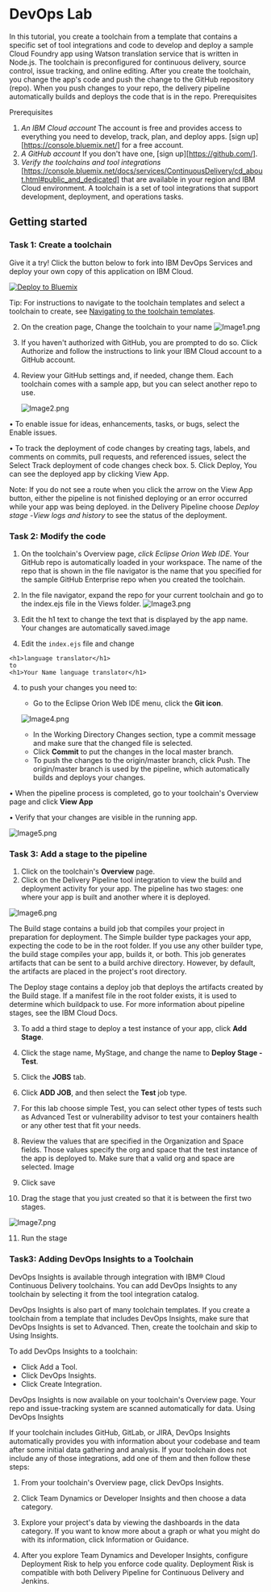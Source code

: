 # DevOps Lab
In this tutorial, you create a toolchain from a template that contains a specific set of tool integrations and code to develop and deploy a sample Cloud Foundry app using Watson translation service that is written in Node.js. The toolchain is preconfigured for continuous delivery, source control, issue tracking, and online editing. After you create the toolchain, you change the app's code and push the change to the GitHub repository (repo). When you push changes to your repo, the delivery pipeline automatically builds and deploys the code that is in the repo.
Prerequisites


Prerequisites

1.	*An IBM Cloud account* The account is free and provides access to everything you need to develop, track, plan, and deploy apps. [sign up] [https://console.bluemix.net/]  for a free account.
2.	*A GitHub account* If you don't have one, [sign up][https://github.com/].
3.	*Verify the toolchains and tool integrations* [https://console.bluemix.net/docs/services/ContinuousDelivery/cd_about.html#public_and_dedicated] that are available in your region and IBM Cloud environment. A toolchain is a set of tool integrations that support development, deployment, and operations tasks.

## Getting started

### Task 1: Create a toolchain



Give it a try! Click the button below to fork into IBM DevOps Services and deploy your own copy of this application on IBM Cloud.

[![Deploy to Bluemix](https://bluemix.net/deploy/button.png)](https://bluemix.net/deploy?repository=https://github.com/watson-developer-cloud/language-translator-nodejs)


Tip: For instructions to navigate to the toolchain templates and select a toolchain to create, see [Navigating to the toolchain templates](https://www.ibm.com/cloud/garage/tutorials/toolchain_nav).

2.	On the creation page, Change the toolchain to your name
![Image1.png](https://github.com/nailahDev/DevOps/blob/master/Images/0.png)

3.	If you haven't authorized with GitHub, you are prompted to do so. Click Authorize and follow the instructions to link your IBM Cloud account to a GitHub account.

4.	Review your GitHub settings and, if needed, change them. Each toolchain comes with a sample app, but you can select another repo to use.

    ![Image2.png](https://github.com/nailahDev/DevOps/blob/master/Images/1.png)

•	To enable issue for ideas, enhancements, tasks, or bugs, select the Enable issues.

•	To track the deployment of code changes by creating tags, labels, and comments on commits, pull requests, and referenced issues, select the Select Track deployment of code changes check box.
5.	Click Deploy, You can see the deployed app by clicking View App.

Note: If you do not see a route when you click the arrow on the View App button, either the pipeline is not finished deploying or an error occurred while your app was being deployed. in the Delivery Pipeline choose *Deploy stage* -*View logs and history*  to see the status of the deployment.



### Task 2: Modify the code

1.	On the toolchain's Overview page, *click Eclipse Orion Web IDE*. Your GitHub repo is automatically loaded in your workspace. The name of the repo that is shown in the file navigator is the name that you specified for the sample GitHub Enterprise repo when you created the toolchain.
2.	In the file navigator, expand the repo for your current toolchain and go to the index.ejs file in the Views folder.
![Image3.png](https://github.com/nailahDev/DevOps/blob/master/Images/2.png)

3.	Edit the h1 text to change the text that is displayed by the app name. Your changes are automatically saved.image
1. Edit the `index.ejs` file and change
```
<h1>language translator</h1>
to
<h1>Your Name language translator</h1>
```
4. to push your changes you need to:

    - Go to the Eclipse Orion Web IDE menu, click the **Git icon**.

    ![Image4.png](https://github.com/nailahDev/DevOps/blob/master/Images/3.png)

    - In the Working Directory Changes section, type a commit message and make sure that the changed file is selected.
    - Click **Commit** to put the changes in the local master branch.
    - To push the changes to the origin/master branch, click Push. The origin/master branch is used by the pipeline, which automatically builds and deploys your changes.

•  When the pipeline process is completed, go to your toolchain's Overview page and click **View App**

•  Verify that your changes are visible in the running app.

   ![Image5.png](https://github.com/nailahDev/DevOps/blob/master/Images/4.png)

### Task 3: Add a stage to the pipeline

1.	Click on the toolchain's **Overview** page.
2.	Click on the Delivery Pipeline tool integration to view the build and deployment activity for your app. The pipeline has two stages: one where your app is built and another where it is deployed.

   ![Image6.png](https://github.com/nailahDev/DevOps/blob/master/Images/5.5.png)


The Build stage contains a build job that compiles your project in preparation for deployment. The Simple builder type packages your app, expecting the code to be in the root folder. If you use any other builder type, the build stage compiles your app, builds it, or both. This job generates artifacts that can be sent to a build archive directory. However, by default, the artifacts are placed in the project's root directory.

The Deploy stage contains a deploy job that deploys the artifacts created by the Build stage. If a manifest file in the root folder exists, it is used to determine which buildpack to use. For more information about pipeline stages, see the IBM Cloud Docs.

3.	To add a third stage to deploy a test instance of your app, click **Add Stage**.
4.	Click the stage name, MyStage, and change the name to **Deploy Stage - Test**.
5.	Click the **JOBS** tab.
6.	Click **ADD JOB**, and then select the **Test** job type.
8.	For this lab choose simple Test, you can select other types of tests such as Advanced Test or vulnerability advisor to test your containers health or any other test that fit your needs.

7.	Review the values that are specified in the Organization and Space fields. Those values specify the org and space that the test instance of the app is deployed to. Make sure that a valid org and space are selected.
Image
9.	Click save
10.	Drag the stage that you just created so that it is between the first two stages.

![Image7.png](https://github.com/nailahDev/DevOps/blob/master/Images/6.PNG)

11.	Run the stage



### Task3: Adding DevOps Insights to a Toolchain

DevOps Insights is available through integration with IBM® Cloud Continuous Delivery toolchains. You can add DevOps Insights to any toolchain by selecting it from the tool integration catalog.

DevOps Insights is also part of many toolchain templates. If you create a toolchain from a template that includes DevOps Insights, make sure that DevOps Insights is set to Advanced. Then, create the toolchain and skip to Using Insights.

To add DevOps Insights to a toolchain:
- Click Add a Tool.
- Click DevOps Insights.
- Click Create Integration.

DevOps Insights is now available on your toolchain's Overview page. Your repo and issue-tracking system are scanned automatically for data.
Using DevOps Insights

If your toolchain includes GitHub, GitLab, or JIRA, DevOps Insights automatically provides you with information about your codebase and team after some initial data gathering and analysis. If your toolchain does not include any of those integrations, add one of them and then follow these steps:

1.  From your toolchain's Overview page, click DevOps Insights.
2. Click Team Dynamics or Developer Insights and then choose a data category.
3. Explore your project's data by viewing the dashboards in the data category. If you want to know more about a graph or what you might do with its information, click Information or Guidance.

4. After you explore Team Dynamics and Developer Insights, configure Deployment Risk to help you enforce code quality. Deployment Risk is compatible with both Delivery Pipeline for Continuous Delivery and Jenkins.
